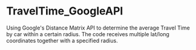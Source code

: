 # TravelTime_GoogleAPI

Using Google's Distance Matrix API to determine the average Travel Time by car within a certain radius. The code receives multiple lat/long coordinates together with a specified radius.
